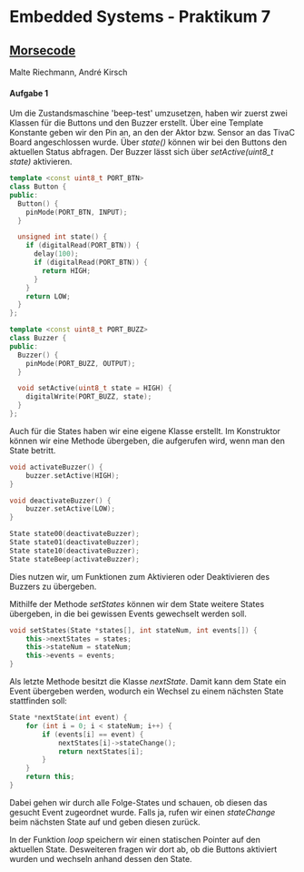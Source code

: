 # Embedded Systems - Praktikum 7

## <u>Morsecode</u>

Malte Riechmann, André Kirsch

#### Aufgabe 1

Um die Zustandsmaschine 'beep-test' umzusetzen, haben wir zuerst zwei Klassen für die Buttons und den Buzzer erstellt. Über eine Template Konstante geben wir den Pin an, an den der Aktor bzw. Sensor an das TivaC Board angeschlossen wurde. Über _state()_ können wir bei den Buttons den aktuellen Status abfragen. Der Buzzer lässt sich über _setActive(uint8_t state)_ aktivieren.

```c++
template <const uint8_t PORT_BTN>
class Button {
public:
  Button() {
    pinMode(PORT_BTN, INPUT);
  }

  unsigned int state() {
    if (digitalRead(PORT_BTN)) {
      delay(100);
      if (digitalRead(PORT_BTN)) {
        return HIGH; 
      }
    }
    return LOW;
  }
};

template <const uint8_t PORT_BUZZ>
class Buzzer {
public:
  Buzzer() {
    pinMode(PORT_BUZZ, OUTPUT);
  }

  void setActive(uint8_t state = HIGH) {
    digitalWrite(PORT_BUZZ, state);
  }
};
```

Auch für die States haben wir eine eigene Klasse erstellt. Im Konstruktor können wir eine Methode übergeben, die aufgerufen wird, wenn man den State betritt.

```c++
void activateBuzzer() {
    buzzer.setActive(HIGH);
}

void deactivateBuzzer() {
    buzzer.setActive(LOW);
}

State state00(deactivateBuzzer);
State state01(deactivateBuzzer);
State state10(deactivateBuzzer);
State stateBeep(activateBuzzer);
```

Dies nutzen wir, um Funktionen zum Aktivieren oder Deaktivieren des Buzzers zu übergeben.

Mithilfe der Methode _setStates_ können wir dem State weitere States übergeben, in die bei gewissen Events gewechselt werden soll.

```c++
void setStates(State *states[], int stateNum, int events[]) {
    this->nextStates = states;
    this->stateNum = stateNum;
    this->events = events;
}
```

Als letzte Methode besitzt die Klasse _nextState_. Damit kann dem State ein Event übergeben werden, wodurch ein Wechsel zu einem nächsten State stattfinden soll:

```c++
State *nextState(int event) {
    for (int i = 0; i < stateNum; i++) {
        if (events[i] == event) {
            nextStates[i]->stateChange();
            return nextStates[i];
        }
    }
    return this;
}
```

Dabei gehen wir durch alle Folge-States und schauen, ob diesen das gesucht Event zugeordnet wurde. Falls ja, rufen wir einen _stateChange_ beim nächsten State auf und geben diesen zurück.

In der Funktion _loop_ speichern wir einen statischen Pointer auf den aktuellen State. Desweiteren fragen wir dort ab, ob die Buttons aktiviert wurden und wechseln anhand dessen den State.